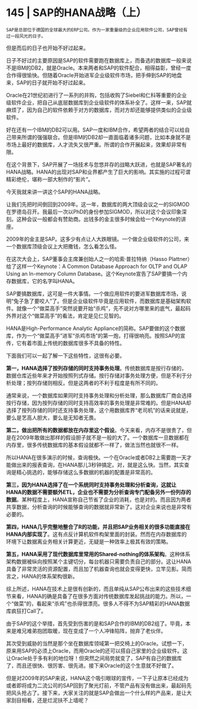 # 145 | SAP的HANA战略（上）

    SAP是总部位于德国的全球最大的ERP公司。作为一家重量级的企业应用软件公司，SAP曾经有过一段风光的日子。

但是而后的日子也开始不好过起来。

日子不好过的主要原因是SAP的软件需要跑在数据库上，而备选的数据库一般来说不是IBM的DB2，就是Oracle。本来两者和SAP的软件配合，相得益彰，曾经一度合作得很愉快。但随着Oracle开始进军企业级软件市场，把手伸到SAP的地盘来，SAP的日子就开始不好过起来。

Oracle在21世纪初进行了一系列的并购，包括收购了Siebel和仁科等重要的企业级软件企业，把自己从底层数据库到企业级软件的体系补全了。这样一来，SAP就麻烦了，因为自己的软件依赖于对方的数据库，而对方却还能够提供类似的企业级软件。

好在还有一个IBM的DB2可以用。SAP一度和IBM合作，希望两者的结合可以给自己带来所谓的强强联合。但是IBM的DB2却一直面临着诸多问题，比如本身就不是市场上最好的数据库，人才流失又很严重。所谓的合作开展起来，效果却非常有限。

在这个背景下，SAP开展了一场技术与忽悠并存的战略大跃进，也就是SAP著名的HANA战略。HANA的出现对SAP和业界都产生了巨大的影响。其实施的过程可谓精彩绝伦，堪称一部大制作的“影片”。

今天我就来讲一讲这个SAP的HANA战略。

让我们先把时间倒回到2009年。这一年，数据库的两大顶级会议之一的SIGMOD在罗德岛召开。我最后一次以PhD的身份参加SIGMOD，所以对这个会议印象深刻。这种会议一般都会有赞助商。出钱多的金主很多时候会给一个Keynote的讲座。

2009年的金主是SAP。这多少有点让人大跌眼镜。一个做企业级软件的公司，来一个数据库顶级会议上大把撒钱，怎么看怎么怪。

在这次大会上，SAP董事会主席兼创始人之一的哈索·普拉特纳（Hasso Plattner）给了这样一个Keynote：A Common Database Approach for OLTP and OLAP Using an In-memory Column Database。这个Keynote宣告了SAP要搞一个内存数据库，它的名字叫HANA。

SAP要搞数据库，这可是一件大事情。一个做应用软件的要进军数据库市场，说明“兔子急了要咬人”了。但是企业级软件毕竟是应用软件，而数据库是基础架构软件。就像一个“做菜高手”突然说要开始“杀鸡”，先不说对方哪里来的底气，最起码外界对这个“做菜高手”的看法，肯定是见仁见智的。

HANA是High-Performance Analytic Appliance的简称。SAP要做的这个数据库，作为一个“做菜高手”进军“杀鸡市场”的第一炮，打得很响亮。按照SAP的宣传，它有着市面上传统的数据库很多不具备的特性。

下面我们可以一起了解一下这些特性，这很有必要。

**第一，HANA选择了按列存储的同时支持事务处理**。传统数据库是按行存储的，数据仓库近些年来才开始按照列式存储。按行存储对事务处理方便，但是不利于分析处理；按列存储则相反。但是这两者的不利于程度是有所不同的。

通常来说，一个数据库如果同时支持事务处理和分析处理，那么数据库厂商会选择按行存储，因为按列存储的同时支持高效率的事务处理是非常难的。但是HANA却选择了按列存储的同时还支持事务处理，这个用数据库界“老司机”的话来说就是，要么是艺高人胆大，要么是无知者无畏。

**第二，做出把所有的数据都放在内存里这个假设**。今天来看，内存不是很贵了，但是在2009年敢做出那样的假设胆子就不是一般的大了。一个数据库一旦数据都在内存里，很多传统数据库的基本假设就都不一样了，做法当然也就很不一样。

所以HANA在很多演示的时候，查询极快。一个在Oracle或者DB2上需要跑一天才能做出来的报表查询，在HANA那儿3秒钟搞定。对，就是这么快。当然，其实查询是精心挑选的，能够存储这么多数据的机器的配置是非常高的。

**第三，因为HANA选择了在一个系统同时支持事务处理和分析查询，这就让HANA的数据不需要额外ETL，企业也不需要为分析查询专门配备另外一份列存的数据**。某种程度上，HANA宣称自己节省了企业的消耗，也是对的。而且因为两者共享数据，分析查询的时候能够查询的数据就非常新了。这对企业来说也是非常有必要的。

**第四，HANA几乎完整地整合了R的功能，并且把SAP业务相关的很多功能直接在HANA内部实现了**。这有点反计算机软件构架里面的封装。然而在内存数据库的环境下让数据离业务相关计算更近，无疑是一种效率上极其有效的策略。

**第五，HANA采用了现代数据库里常用的Shared-nothing的体系架构**。这种体系架构数据被纵向按照某个主键切分，每台机器只需要负责自己的部分。这让HANA具备了非常灵活的资源配置，而且加了机器查询也就会变得更快，立竿见影。简而言之，HANA的体系架构很新。

综上所述，HANA在技术上是很有创新的，而且单纯从SAP公布出来的这些技术细节来看，HANA的确是具备了在很多方面对传统数据库发起挑战的能力。所以，一个“做菜”的，看起来“杀鸡”也杀得很漂亮。很多人不得不为SAP精彩的HANA数据库疯狂打Call了。

由于SAP的这个举措，首先受到伤害的是和SAP合作的IBM的DB2组了。毕竟，本来是难兄难弟抱团取暖，现在变成了一个人冲锋陷阵，抛弃了老伙伴。

其次受到威胁的当然是那个坐在数据库领域第一把交椅上的Oracle。试想一下，原来用SAP的必须上Oracle，而用Oracle的还可以搭自己家里的企业级软件。这让Oracle处于多有利的地位呀！但突然之间局势就变了，SAP有自己的数据库了，而且还很快、很厉害、很先进。接下来Oracle的这个生意就不好做了。

但是对2009年的SAP来说，HANA这个吸引眼球的宣传，一下子让原本已经成为或者即将成为二流公司的SAP回到了聚光灯前，不管产品有没有做出来，最起码先把风头抢占了。接下来，大家关注的就是SAP会做出一个什么样的产品来，是让大家刮目相看，还是烂泥扶不上墙呢？
    